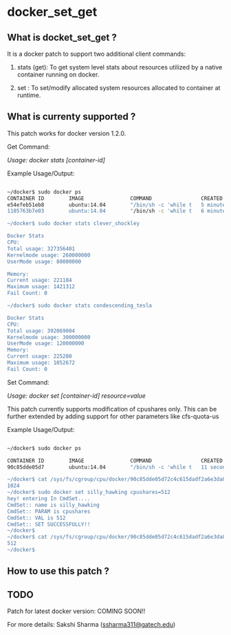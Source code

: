 docker_set_get
==============

What is docket_set_get ?
------------------------
It is a docker patch to support two additional client commands:

1. stats (get): To get system level stats about resources utilized by a native  container running on docker.

2. set : To set/modify allocated system resources allocated to container at runtime.

What is currenty supported ?
----------------------------
This patch works for docker version 1.2.0.

Get Command: 

*_Usage: docker stats [container-id]_*

Example Usage/Output:

```bash

~/docker$ sudo docker ps
CONTAINER ID        IMAGE               COMMAND                CREATED             STATUS              PORTS               NAMES
e54efeb51eb8        ubuntu:14.04        "/bin/sh -c 'while t   5 minutes ago       Up 5 minutes                            clever_shockley    
1105763b7e03        ubuntu:14.04        "/bin/sh -c 'while t   6 minutes ago       Up 6 minutes                            condescending_tesla

~/docker$ sudo docker stats clever_shockley

Docker Stats
CPU:
Total usage: 327356401
Kernelmode usage: 260000000
UserMode usage: 80000000

Memory:
Current usage: 221184
Maximum usage: 1421312
Fail Count: 0

~/docker$ sudo docker stats condescending_tesla     

Docker Stats
CPU:
Total usage: 392069004
Kernelmode usage: 300000000
UserMode usage: 120000000
Memory:
Current usage: 225280
Maximum usage: 1052672
Fail Count: 0
``` 
 

Set Command:
	
*_Usage: docker set [container-id] resource=value_*

This patch currently supports modification of cpushares only. This can be further extended by adding support for other parameters like cfs-quota-us

Example Usage/Output:

```bash

~/docker$ sudo docker ps

CONTAINER ID        IMAGE               COMMAND                CREATED             STATUS              PORTS               NAMES
90c85dde05d7        ubuntu:14.04        "/bin/sh -c 'while t   11 seconds ago      Up 10 seconds                           silly_hawking

~/docker$ cat /sys/fs/cgroup/cpu/docker/90c85dde05d72c4c615dadf2a6e3da814d676435ee31c12969df7475ee04c449/cpu.shares
1024
~/docker$ sudo docker set silly_hawking cpushares=512
hey! entering In CmdSet....
CmdSet:: name is silly_hawking
CmdSet:: PARAM is cpushares
CmdSet:: VAL is 512
CmdSet:: SET SUCCESSFULLY!!
~/docker$
~/docker$ cat /sys/fs/cgroup/cpu/docker/90c85dde05d72c4c615dadf2a6e3da814d676435ee31c12969df7475ee04c449/cpu.shares
512
~/docker$
```

How to use this patch ?
-----------------------
TODO
-----------------------
Patch for latest docker version: COMING SOON!!

For more details: Sakshi Sharma (ssharma311@gatech.edu)
